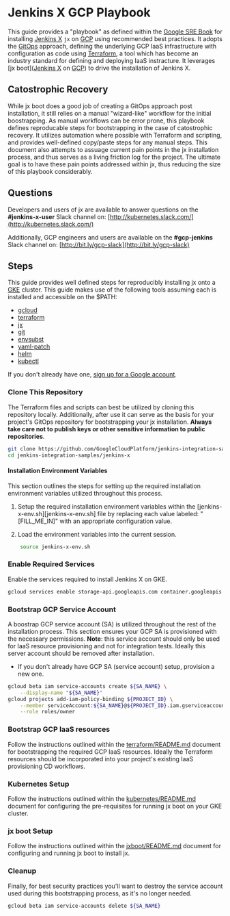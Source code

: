 <!--
 Copyright 2019 Google LLC

 Licensed under the Apache License, Version 2.0 (the "License"); you may not use this file except in
 compliance with the License. You may obtain a copy of the License at

        https://www.apache.org/licenses/LICENSE-2.0

 Unless required by applicable law or agreed to in writing, software distributed under the License
 is distributed on an "AS IS" BASIS, WITHOUT WARRANTIES OR CONDITIONS OF ANY KIND, either express or
 implied. See the License for the specific language governing permissions and limitations under the
 License.
-->

# Jenkins X GCP Playbook

This guide provides a "playbook" as defined within the [Google SRE Book](https://landing.google.com/sre/sre-book/chapters/introduction/)
for installing [Jenkins X](https://jenkins-x.io/) `jx` on [GCP](https://cloud.google.com/)
using recommended best practices. It adopts the [GitOps](https://www.cloudbees.com/gitops/what-is-gitops)
approach, defining the underlying GCP IaaS infrastructure with configuration as
code using [Terraform](https://www.terraform.io/), a tool which has become
an industry standard for defining and deploying IaaS instracture. It leverages
[jx boot]([Jenkins X](https://jenkins-x.io/) on [GCP](https://cloud.google.com/)) to
drive the installation of Jenkins X.

## Catostrophic Recovery

While jx boot does a good job of creating a GitOps approach post installation,
it still relies on a manual "wizard-like" workflow for the initial boostrapping.
As manual workflows can be error prone, this playbook defines reproducable steps
for bootstrapping in the case of catostrophic recovery. It utilizes automation
where possible with Terraform and scripting, and provides well-defined copy/paste
steps for any manual steps. This document also attempts to assuage current pain points
in the jx installation process, and thus serves as a living friction log for the project.
The ultimate goal is to have these pain points addressed within jx, thus reducing the size
of this playbook considerably.

## Questions

Developers and users of jx are available to answer questions on the **#jenkins-x-user** Slack
channel on: [http://kubernetes.slack.com/](http://kubernetes.slack.com/)

Additionally, GCP engineers and users are available on the **#gcp-jenkins** Slack channel on: [http://bit.ly/gcp-slack](http://bit.ly/gcp-slack)

## Steps

This guide provides well defined steps for reproducibly installing jx onto a [GKE](https://cloud.google.com/kubernetes-engine/)
cluster. This guide makes use of the following tools assuming each is installed
and accessible on the $PATH:

* [gcloud](https://cloud.google.com/sdk/)
* [terraform](https://learn.hashicorp.com/terraform/getting-started/install.html)
* [jx](https://jenkins-x.io/docs/getting-started/setup/install/)
* [git](https://git-scm.com/book/en/v2/Getting-Started-Installing-Git)
* [envsubst](https://linux.die.net/man/1/envsubst)
* [yaml-patch](https://github.com/krishicks/yaml-patch#installing)
* [helm](https://helm.sh/docs/intro/install/)
* [kubectl](https://kubernetes.io/docs/tasks/tools/install-kubectl/)

If you don't already have one, [sign up for a Google account](https://accounts.google.com/SignUp).

### Clone This Repository

The Terraform files and scripts can best be utilized by cloning this repository locally.
Additionally, after use it can serve as the basis for your project's GitOps repository
for bootstrapping your jx installation. **Always take care not to publish keys or other sensitive information to public repositories**.
```bash
git clone https://github.com/GoogleCloudPlatform/jenkins-integration-samples.git
cd jenkins-integration-samples/jenkins-x
```

#### Installation Environment Variables

This section outlines the steps for setting up the required
installation environment variables utilized throughout this process.

1. Setup the required installation environment variables within
the [jenkins-x-env.sh][jenkins-x-env.sh] file by replacing each value
labeled: "[FILL_ME_IN]" with an appropriate configuration value.

2. Load the environment variables into the current session.

```bash
    source jenkins-x-env.sh
```

### Enable Required Services

Enable the services required to install Jenkins X on GKE.

```bash
gcloud services enable storage-api.googleapis.com container.googleapis.com containerregistry.googleapis.com dns.googleapis.com cloudresourcemanager.googleapis.com
```

### Bootstrap GCP Service Account

A boostrap GCP service account (SA) is utilized throughout the rest of the
installation process. This section ensures your GCP SA is provisioned
with the necessary permissions. **Note**: this service account should only
be used for IaaS resource provisioning and not for integration tests. Ideally
this server account should be removed after installation.

* If you don't already have GCP SA (service account) setup, provision a new one.

``` bash
gcloud beta iam service-accounts create ${SA_NAME} \
    --display-name "${SA_NAME}"
gcloud projects add-iam-policy-binding ${PROJECT_ID} \
    --member serviceAccount:${SA_NAME}@${PROJECT_ID}.iam.gserviceaccount.com \
    --role roles/owner
```

### Bootstrap GCP IaaS resources

Follow the instructions outlined within the [terraform/README.md](terraform/README.md)
document for bootstrapping the required GCP IaaS resources. Ideally the Terraform
resources should be incorporated into your project's existing IaaS provisioning
CD workflows.


### Kubernetes Setup

Follow the instructions outlined within the [kubernetes/README.md](kubernetes/README.md)
document for configuring the pre-requisites for running jx boot on your GKE cluster.

### jx boot Setup

Follow the instructions outlined within the [jxboot/README.md](jxboot/README.md)
document for configuring and running jx boot to install jx.

### Cleanup

Finally, for best security practices you'll want to destroy the service account used
during this bootstrapping process, as it's no longer needed.
```bash
gcloud beta iam service-accounts delete ${SA_NAME}
```
